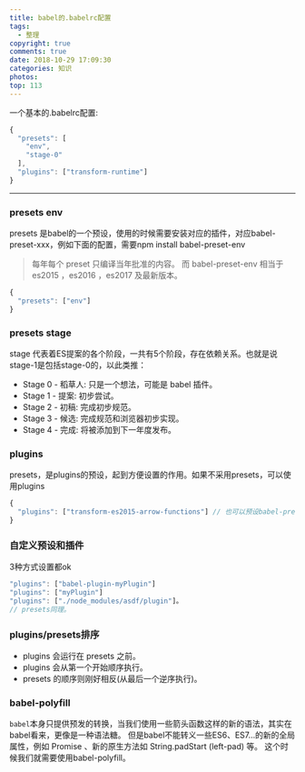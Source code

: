```yaml
---
title: babel的.babelrc配置
tags:
  - 整理
copyright: true
comments: true
date: 2018-10-29 17:09:30
categories: 知识
photos:
top: 113
---
```


一个基本的.babelrc配置:
```javascript
{
  "presets": [
    "env",
    "stage-0"
  ],
  "plugins": ["transform-runtime"]
}
```

--- 
<!-- more -->

### presets env

presets 是babel的一个预设，使用的时候需要安装对应的插件，对应babel-preset-xxx，例如下面的配置，需要npm install babel-preset-env

> 每年每个 preset 只编译当年批准的内容。 而 babel-preset-env 相当于 es2015 ，es2016 ，es2017 及最新版本。
```javascript
{
  "presets": ["env"]
}
```

### presets stage
stage 代表着ES提案的各个阶段，一共有5个阶段，存在依赖关系。也就是说stage-1是包括stage-0的，以此类推：
- Stage 0 - 稻草人: 只是一个想法，可能是 babel 插件。
- Stage 1 - 提案: 初步尝试。
- Stage 2 - 初稿: 完成初步规范。
- Stage 3 - 候选: 完成规范和浏览器初步实现。
- Stage 4 - 完成: 将被添加到下一年度发布。

### plugins
presets，是plugins的预设，起到方便设置的作用。如果不采用presets，可以使用plugins
```javascript
{
  "plugins": ["transform-es2015-arrow-functions"] // 也可以预设babel-preset-es2015
}
``` 

### 自定义预设和插件
3种方式设置都ok
```javascript
"plugins": ["babel-plugin-myPlugin"]
"plugins": ["myPlugin"]
"plugins": ["./node_modules/asdf/plugin"]。
// presets同理。
```

### plugins/presets排序
- plugins 会运行在 presets 之前。
- plugins 会从第一个开始顺序执行。
- presets 的顺序则刚好相反(从最后一个逆序执行)。

### babel-polyfill
`babel`本身只提供预发的转换，当我们使用一些箭头函数这样的新的语法，其实在babel看来，更像是一种语法糖。
但是babel不能转义一些ES6、ES7...的新的全局属性，例如 Promise 、新的原生方法如 String.padStart (left-pad) 等。
这个时候我们就需要使用babel-polyfill。